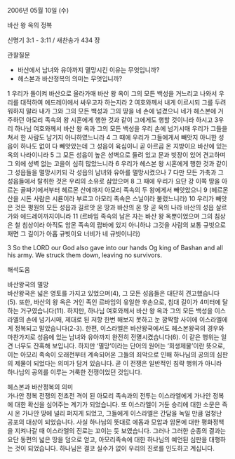 2006년 05월 10일 (수)

바산 왕 옥의 정복



신명기 3:1 - 3:11 / 새찬송가 434 장


관찰질문
- 바산에서 남녀와 유아까지 멸망시킨 이유는 무엇입니까?
- 헤스본과 바산정복의 의미는 무엇입니까?

1 우리가 돌이켜 바산으로 올라가매 바산 왕 옥이 그의 모든 백성을 거느리고 나와서 우리를 대적하여 에드레이에서 싸우고자 하는지라 2 여호와께서 내게 이르시되 그를 두려워하지 말라 내가 그와 그의 모든 백성과 그의 땅을 네 손에 넘겼으니 네가 헤스본에 거주하던 아모리 족속의 왕 시혼에게 행한 것과 같이 그에게도 행할 것이니라 하시고 3우리 하나님 여호와께서 바산 왕 옥과 그의 모든 백성을 우리 손에 넘기시매 우리가 그들을 쳐서 한 사람도 남기지 아니하였느니라 4 그 때에 우리가 그들에게서 빼앗지 아니한 성읍이 하나도 없이 다 빼앗았는데 그 성읍이 육십이니 곧 아르곱 온 지방이요 바산에 있는 옥의 나라이니라 5 그 모든 성읍이 높은 성벽으로 둘려 있고 문과 빗장이 있어 견고하며 그 외에 성벽 없는 고을이 심히 많았느니라 6 우리가 헤스본 왕 시혼에게 행한 것과 같이 그 성읍들을 멸망시키되 각 성읍의 남녀와 유아를 멸망시켰으나 7 다만 모든 가축과 그 성읍들에서 탈취한 것은 우리의 소유로 삼았으며 8 그 때에 우리가 요단 강 이쪽 땅을 아르논 골짜기에서부터 헤르몬 산에까지 아모리 족속의 두 왕에게서 빼앗았으니 9 (헤르몬 산을 시돈 사람은 시룐이라 부르고 아모리 족속은 스닐이라 불렀느니라) 10 우리가 빼앗은 것은 평원의 모든 성읍과 길르앗 온 땅과 바산의 온 땅 곧 옥의 나라 바산의 성읍 살르가와 에드레이까지이니라 11 (르바임 족속의 남은 자는 바산 왕 옥뿐이었으며 그의 침상은 철 침상이라 아직도 암몬 족속의 랍바에 있지 아니하냐 그것을 사람의 보통 규빗으로 재면 그 길이가 아홉 규빗이요 너비가 네 규빗이니라) 

3  So the LORD our God also gave into our hands Og king of Bashan and all his army. We struck them down, leaving no survivors.

해석도움





바산왕국의 멸망  
바산왕국은 넓은 영토를 가지고 있었으며(4), 그 모든 성읍들은 대단히 견고했습니다(5). 또한, 바산의 왕 옥은 거인 족인 르바임의 유일한 후손으로, 침대 길이가 4미터에 달하는 거구였습니다(11). 하지만, 하나님 여호와께서 바산 왕 옥과 그의 모든 백성을 이스라엘의 손에 넘기시매, 제대로 된 저항 한번 해보지 못하고 눈 깜짝할 사이에 이스라엘에게 정복되고 말았습니다(2-3). 한편, 이스라엘은 바산왕국에서도 헤스본왕국의 경우와 마찬가지로 성읍에 있는 남녀와 유아까지 완전히 전멸시켰습니다(6). 이 같은 행위는 일견 너무도 잔혹해 보입니다. 하지만 ‘멸망’이라는 단어의 원어는 ‘희생제물’이란 뜻으로, 이는 아모리 족속이 오래전부터 계속되어온 그들의 죄악으로 인해 하나님의 공의의 심판의 제물이 되었다는 의미가 담겨 있습니다. 곧 이 전쟁은 일반적인 침략 행위가 아니라 하나님의 공의를 이루는 거룩한 전쟁이었던 것입니다.  

헤스본과 바산정복의 의미  
가나안 정복 전쟁의 전초전 격이 된 아모리 족속과의 전투는 이스라엘에게 가나안 정복에 대한 확신을 심어주는 계기가 되었습니다. 또 이스라엘이 거둔 승리에 대한 소문은 즉시 온 가나안 땅에 널리 퍼지게 되었고, 그들에게 이스라엘은 간담을 녹일 만큼 엄청난 공포의 대상이 되었습니다. 사실 하나님의 뜻대로 에돔과 모압과 암몬에 대한 평화정책을 지켜나갈 때 이스라엘의 진로는 꼬이는 듯 보였습니다. 그러나 그러한 순종의 결과는 요단 동편의 넓은 땅을 덤으로 얻고, 아모리족속에 대한 하나님의 예언된 심판을 대행하는 것이 되었습니다. 하나님은 결코 실수가 없이 우리의 진로를 인도하고 계십니다.